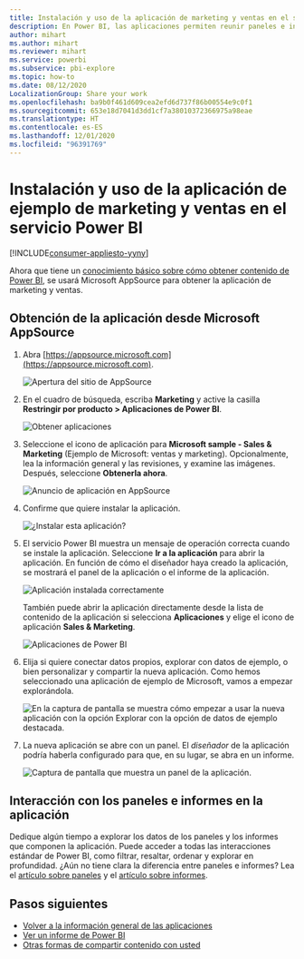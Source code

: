 ```yaml
---
title: Instalación y uso de la aplicación de marketing y ventas en el servicio Power BI
description: En Power BI, las aplicaciones permiten reunir paneles e informes relacionados en un solo lugar. Instale la aplicación de marketing y ventas desde el Marketplace de aplicaciones de Power BI.
author: mihart
ms.author: mihart
ms.reviewer: mihart
ms.service: powerbi
ms.subservice: pbi-explore
ms.topic: how-to
ms.date: 08/12/2020
LocalizationGroup: Share your work
ms.openlocfilehash: ba9b0f461d609cea2efd6d737f86b00554e9c0f1
ms.sourcegitcommit: 653e18d7041d3dd1cf7a38010372366975a98eae
ms.translationtype: HT
ms.contentlocale: es-ES
ms.lasthandoff: 12/01/2020
ms.locfileid: "96391769"
---
```

# <a name="install-and-use-the-sample-sales-and-marketing-app-in-the-power-bi-service"></a>Instalación y uso de la aplicación de ejemplo de marketing y ventas en el servicio Power BI

[!INCLUDE[consumer-appliesto-yyny](../includes/consumer-appliesto-yyny.md)]

Ahora que tiene un [conocimiento básico sobre cómo obtener contenido de Power BI](end-user-app-view.md), se usará Microsoft AppSource para obtener la aplicación de marketing y ventas. 


## <a name="get-the-app-from-microsoft-appsource"></a>Obtención de la aplicación desde Microsoft AppSource

1. Abra [https://appsource.microsoft.com](https://appsource.microsoft.com).

   ![Apertura del sitio de AppSource  ](./media/end-user-app-marketing/power-bi-appsource.png)

1. En el cuadro de búsqueda, escriba **Marketing** y active la casilla **Restringir por producto > Aplicaciones de Power BI**. 

    ![Obtener aplicaciones  ](./media/end-user-app-marketing/power-bi-search-appsource.png)


1. Seleccione el icono de aplicación para **Microsoft sample - Sales & Marketing** (Ejemplo de Microsoft: ventas y marketing). Opcionalmente, lea la información general y las revisiones, y examine las imágenes.  Después, seleccione **Obtenerla ahora**.

   ![Anuncio de aplicación en AppSource](./media/end-user-app-marketing/power-bi-app-offering.png)

1. Confirme que quiere instalar la aplicación.

   ![¿Instalar esta aplicación?](./media/end-user-app-marketing/power-bi-installs.png)

5. El servicio Power BI muestra un mensaje de operación correcta cuando se instale la aplicación. Seleccione **Ir a la aplicación** para abrir la aplicación. En función de cómo el diseñador haya creado la aplicación, se mostrará el panel de la aplicación o el informe de la aplicación.

    ![Aplicación instalada correctamente ](./media/end-user-app-marketing/power-bi-app-ready.png)

    También puede abrir la aplicación directamente desde la lista de contenido de la aplicación si selecciona **Aplicaciones** y elige el icono de aplicación **Sales & Marketing**.

    ![Aplicaciones de Power BI](./media/end-user-app-marketing/power-bi-sales-marketing.png)


6. Elija si quiere conectar datos propios, explorar con datos de ejemplo, o bien personalizar y compartir la nueva aplicación. Como hemos seleccionado una aplicación de ejemplo de Microsoft, vamos a empezar explorándola. 

    ![En la captura de pantalla se muestra cómo empezar a usar la nueva aplicación con la opción Explorar con la opción de datos de ejemplo destacada.](./media/end-user-app-marketing/power-bi-explore-app.png)

7.  La nueva aplicación se abre con un panel. El *diseñador* de la aplicación podría haberla configurado para que, en su lugar, se abra en un informe.  

    ![Captura de pantalla que muestra un panel de la aplicación.](./media/end-user-app-marketing/power-bi-app-new.png)




## <a name="interact-with-the-dashboards-and-reports-in-the-app"></a>Interacción con los paneles e informes en la aplicación
Dedique algún tiempo a explorar los datos de los paneles y los informes que componen la aplicación. Puede acceder a todas las interacciones estándar de Power BI, como filtrar, resaltar, ordenar y explorar en profundidad.  ¿Aún no tiene clara la diferencia entre paneles e informes?  Lea el [artículo sobre paneles](end-user-dashboards.md) y el [artículo sobre informes](end-user-reports.md).  




## <a name="next-steps"></a>Pasos siguientes
* [Volver a la información general de las aplicaciones](end-user-apps.md)    
* [Ver un informe de Power BI](end-user-report-open.md)    
* [Otras formas de compartir contenido con usted](end-user-shared-with-me.md)
